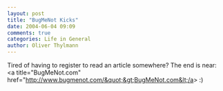 ```yaml
---
layout: post
title: "BugMeNot Kicks"
date: 2004-06-04 09:09
comments: true
categories: Life in General
author: Oliver Thylmann
---
```



Tired of having to register to read an article somewhere? The end is near: &lt;a title=&quot;BugMeNot.com&quot; href=&quot;http://www.bugmenot.com/&quot;&gt;BugMeNot.com&lt;/a&gt; :)


